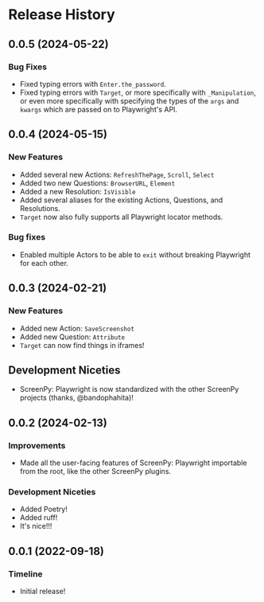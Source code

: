 Release History
===============

0.0.5 (2024-05-22)
------------------

### Bug Fixes

- Fixed typing errors with `Enter.the_password`.
- Fixed typing errors with `Target`, or more specifically with `_Manipulation`, or even more specifically with specifying the types of the `args` and `kwargs` which are passed on to Playwright's API.


0.0.4 (2024-05-15)
------------------

### New Features

- Added several new Actions: `RefreshThePage`, `Scroll`, `Select`
- Added two new Questions: `BrowserURL`, `Element`
- Added a new Resolution: `IsVisible`
- Added several aliases for the existing Actions, Questions, and Resolutions.
- `Target` now also fully supports all Playwright locator methods.

### Bug fixes

- Enabled multiple Actors to be able to `exit` without breaking Playwright for each other.


0.0.3 (2024-02-21)
------------------

### New Features

- Added new Action: ``SaveScreenshot``
- Added new Question: ``Attribute``
- `Target` can now find things in iframes!

## Development Niceties

- ScreenPy: Playwright is now standardized with the other ScreenPy projects (thanks, @bandophahita)!


0.0.2 (2024-02-13)
------------------

### Improvements

- Made all the user-facing features of ScreenPy: Playwright importable from the root, like the other ScreenPy plugins.

### Development Niceties

- Added Poetry!
- Added ruff!
- It's nice!!!


0.0.1 (2022-09-18)
------------------

### Timeline

- Initial release!
